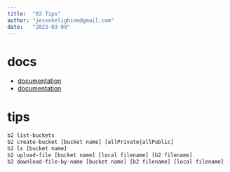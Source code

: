 ```yaml
---
title:  "B2 Tips"
author: "jessekelighine@gmail.com"
date:   "2023-03-09"
---
```


# docs

- [documentation](https://b2-command-line-tool.readthedocs.io/en/master/index.html)
- [documentation](https://www.backblaze.com/b2/docs/)

# tips

```bash
b2 list-buckets
b2 create-bucket [bucket name] [allPrivate|allPublic]
b2 ls [bucket name]
b2 upload-file [bucket name] [local filename] [b2 filename]
b2 download-file-by-name [bucket name] [b2 filename] [local filename]
```
